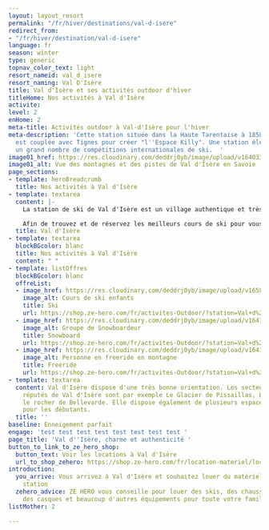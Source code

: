 ```yaml
---
layout: layout_resort
permalink: "/fr/hiver/destinations/val-d-isere"
redirect_from:
- "/fr/hiver/destination/val-d-isere"
language: fr
season: winter
type: generic
topnav_color_text: light
resort_nameid: val_d_isere
resort_naming: Val D'Isère
title: Val d'Isère et ses activités outdoor d'hiver
titleHome: Nos activités à Val d'Isère
activite: 
level: 2
enHome: 2
meta-title: Activités outdoor à Val-d'Isère pour l'hiver
meta-description: 'Cette station située dans la Haute Tarentaise à 1850m d''altitude
  est couplée avec Tignes pour créer "l''Espace Killy". Une station élégante qui accueille
  un grand nombre de compétitions internationales de ski.  '
image01_href: https://res.cloudinary.com/deddrj0yb/image/upload/v1640338305/website/resorts/val-d-isere/yann-allegre-jk9B7M0OSnE-unsplash_i5yqk3.jpg
image01_alt: Vue des montagnes et des pistes de Val d'Isère en Savoie
page_sections:
- template: heroBreadcrumb
  title: Nos activités à Val d'Isère
- template: textarea
  content: |-
    La station de ski de Val d'Isère est un village authentique et très élégant situé à 1850m d'altitude. Située dans la Haute Tarentaise, cette station offre un panel d'activité, un domaine skiable incroyable et d'un enneigement exceptionnel. Vous pourrez glisser sur 146 pistes et un espace de 300km de piste relié à Tignes (Espace Killy). Un terrain de jeu incroyable pour tous les amateurs de ski. Considérée comme l'une des meilleures stations de France, elle offre une qualité de ski haut de gamme, une station de prestige et de charme. Son domaine est aussi réputé mondialement pour son hors piste. Vous trouverez également des snowpark et bordercross pour tous les amoureux du freestyle. La station est un grand village authentique et très élégant. C'est une station où les pistes sont très proches du villages et vous permettent alors de partir rapidement skis aux pieds.

    Afin de trouvez et de réservez les meilleurs cours de ski pour vous, découvrez tous les informations sur les écoles de ski de Val d'Isère dans notre page : [**Ecole de ski à Val d'Isère**](/fr/hiver/conseils/ecole-ski-val-disere)
  title: Val d'Isère
- template: textarea
  blockBGcolor: blanc
  title: Nos activités à Val d'Isère
  content: " "
- template: listOffres
  blockBGcolor: blanc
  offreList:
  - image_href: https://res.cloudinary.com/deddrj0yb/image/upload/v1658996211/website/winter/274304879_9815804441824272_4635561574557194954_n.jpg
    image_alt: Cours de ski enfants
    title: Ski
    url: https://shop.ze-hero.com/fr/activites-Outdoor/?station=Val+d%27Is%C3%A8re&calessonstype=all&catypegenderlistsummer=all&calessonsactivitytype=Ski&start-date=
  - image_href: https://res.cloudinary.com/deddrj0yb/image/upload/v1641898596/website/winter/slide-4-prosneige-cours-location-ecole-ski-snowboard_mezbdr.jpg
    image_alt: Groupe de Snowboardeur
    title: Snowboard
    url: https://shop.ze-hero.com/fr/activites-Outdoor/?station=Val+d%27Is%C3%A8re&calessonstype=all&catypegenderlistsummer=all&calessonsactivitytype=Snowboard&start-date=
  - image_href: https://res.cloudinary.com/deddrj0yb/image/upload/v1641896232/website/winter/henry-perks-T-1t1Q1rBn4-unsplash_ivee5n.jpg
    image_alt: Personne en freeride en montagne
    title: Freeride
    url: https://shop.ze-hero.com/fr/activites-Outdoor/?station=Val+d%27Is%C3%A8re&calessonstype=all&catypegenderlistsummer=all&calessonsactivitytype=Hors+piste&start-date=
- template: textarea
  content: Val d'Isère dispose d'une très bonne orientation. Les secteurs les plus
    réputés de Val d'Isère sont par exemple Le Glacier de Pissaillas, La Solaise,
    le rocher de Bellevarde. Elle dispose également de plusieurs espace dédiées spécialement
    pour les débutants.
  title: ''
baseline: Enneigement parfait
engage: 'test test test test test test test test '
page_title: 'Val d''Isère, charme et authenticité '
button_to_link_to_ze_hero_shop:
  button_text: Voir les locations à Val d'Isère
  url_to_shop_zehero: https://shop.ze-hero.com/fr/location-materiel/location-ski/location-ski-enfant?station=val-disere&equipmentslug=%2Flocation-ski&rental_quality=0&oldslug=%2Flocation-ski&subslug=%2Flocation-ski-adulte&start-date=25%2F12%2F2021&number_rental_days=1
introduction:
  you_arrive: Vous arrivez à Val d'Isère et souhaitez louer du matériel dans cette
    station
  zehero_advice: ZE HERO vous conseille pour louer des skis, des chaussures de ski,
    des casques et beaucoup d'autres équipements pour toute votre famille
listMother: 2

---
```

